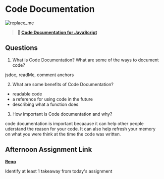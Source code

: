 # Code Documentation

![replace_me](https://codeworks.blob.core.windows.net/public/assets/img/illustrations/placeholder.svg)

> **📖 [Code Documentation for JavaScript](https://codeworksacademy.com/fs-student-guide/resources/wk7/02-JSDocs)**

## Questions

1. What is Code Documentation? What are some of the ways to document code?  

jsdoc, readMe, comment anchors 

2. What are some benefits of Code Documentation?  

- readable code
- a reference for using code in the future
- describing what a function does

3. How important is Code documentation and why?  

code documentation is important becaause it can help other people uderstand the reason for your code. It can also help refresh your memory on what you were think at the time the code was written. 

## Afternoon Assignment Link

**[Repo](https://github.com/Ryfitz11/<ASSIGNMENT_REPO>)**

Identify at least 1 takeaway from today's assignment
